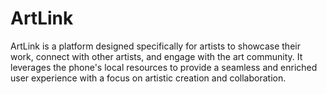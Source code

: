 # ArtLink
ArtLink is a platform designed specifically for artists to showcase their work, connect with other artists, and engage with the art community. It leverages the phone's local resources to provide a seamless and enriched user experience with a focus on artistic creation and collaboration.
